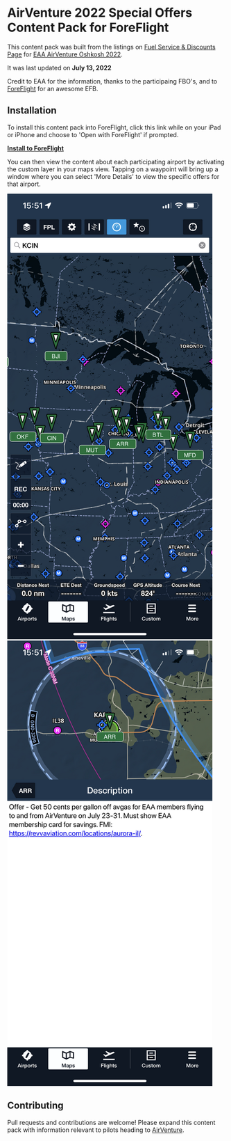 # AirVenture 2022 Special Offers Content Pack for ForeFlight

This content pack was built from the listings on [Fuel Service & Discounts Page](https://www.eaa.org/airventure/eaa-fly-in-flying-to-oshkosh/fuel-service-and-discounts) for [EAA AirVenture Oshkosh 2022](https://www.eaa.org/airventure). 

It was last updated on **July 13, 2022**

Credit to EAA for the information, thanks to the participaing FBO's, and to [ForeFlight](https://foreflight.com) for an awesome EFB.

## Installation

To install this content pack into ForeFlight, click this link while on your iPad or iPhone and choose to 'Open with ForeFlight' if prompted.

**[Install to ForeFlight](https://foreflight.com/content?downloadURL=https://github.com/dillten/foreflight-airventure-content-pack/releases/download/v1.1/osh-ff-pack-v1.1.zip)**

You can then view the content about each participating airport by activating the custom layer in your maps view. Tapping on a waypoint will bring up a window where you can select 'More Details' to view the specific offers for that airport.

![img](docs/IMG_1952.PNG) ![img](docs/IMG_1954.PNG)

## Contributing

Pull requests and contributions are welcome! Please expand this content pack with information relevant to pilots heading to [AirVenture](https://www.eaa.org/airventure/). 
